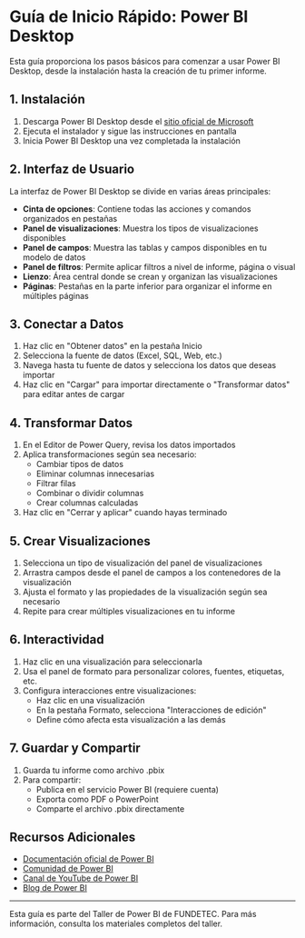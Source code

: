 # Guía de Inicio Rápido: Power BI Desktop

Esta guía proporciona los pasos básicos para comenzar a usar Power BI Desktop, desde la instalación hasta la creación de tu primer informe.

## 1. Instalación

1. Descarga Power BI Desktop desde el [sitio oficial de Microsoft](https://powerbi.microsoft.com/desktop/)
2. Ejecuta el instalador y sigue las instrucciones en pantalla
3. Inicia Power BI Desktop una vez completada la instalación

## 2. Interfaz de Usuario

La interfaz de Power BI Desktop se divide en varias áreas principales:

- **Cinta de opciones**: Contiene todas las acciones y comandos organizados en pestañas
- **Panel de visualizaciones**: Muestra los tipos de visualizaciones disponibles
- **Panel de campos**: Muestra las tablas y campos disponibles en tu modelo de datos
- **Panel de filtros**: Permite aplicar filtros a nivel de informe, página o visual
- **Lienzo**: Área central donde se crean y organizan las visualizaciones
- **Páginas**: Pestañas en la parte inferior para organizar el informe en múltiples páginas

## 3. Conectar a Datos

1. Haz clic en "Obtener datos" en la pestaña Inicio
2. Selecciona la fuente de datos (Excel, SQL, Web, etc.)
3. Navega hasta tu fuente de datos y selecciona los datos que deseas importar
4. Haz clic en "Cargar" para importar directamente o "Transformar datos" para editar antes de cargar

## 4. Transformar Datos

1. En el Editor de Power Query, revisa los datos importados
2. Aplica transformaciones según sea necesario:
   - Cambiar tipos de datos
   - Eliminar columnas innecesarias
   - Filtrar filas
   - Combinar o dividir columnas
   - Crear columnas calculadas
3. Haz clic en "Cerrar y aplicar" cuando hayas terminado

## 5. Crear Visualizaciones

1. Selecciona un tipo de visualización del panel de visualizaciones
2. Arrastra campos desde el panel de campos a los contenedores de la visualización
3. Ajusta el formato y las propiedades de la visualización según sea necesario
4. Repite para crear múltiples visualizaciones en tu informe

## 6. Interactividad

1. Haz clic en una visualización para seleccionarla
2. Usa el panel de formato para personalizar colores, fuentes, etiquetas, etc.
3. Configura interacciones entre visualizaciones:
   - Haz clic en una visualización
   - En la pestaña Formato, selecciona "Interacciones de edición"
   - Define cómo afecta esta visualización a las demás

## 7. Guardar y Compartir

1. Guarda tu informe como archivo .pbix
2. Para compartir:
   - Publica en el servicio Power BI (requiere cuenta)
   - Exporta como PDF o PowerPoint
   - Comparte el archivo .pbix directamente

## Recursos Adicionales

- [Documentación oficial de Power BI](https://docs.microsoft.com/power-bi/)
- [Comunidad de Power BI](https://community.powerbi.com/)
- [Canal de YouTube de Power BI](https://www.youtube.com/c/MSPowerBI)
- [Blog de Power BI](https://powerbi.microsoft.com/blog/)

---

Esta guía es parte del Taller de Power BI de FUNDETEC. Para más información, consulta los materiales completos del taller.
